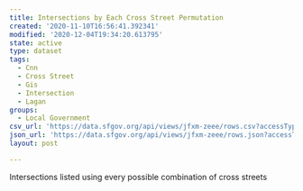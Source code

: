 ```yaml
---
title: Intersections by Each Cross Street Permutation
created: '2020-11-10T16:56:41.392341'
modified: '2020-12-04T19:34:20.613795'
state: active
type: dataset
tags:
  - Cnn
  - Cross Street
  - Gis
  - Intersection
  - Lagan
groups:
  - Local Government
csv_url: 'https://data.sfgov.org/api/views/jfxm-zeee/rows.csv?accessType=DOWNLOAD'
json_url: 'https://data.sfgov.org/api/views/jfxm-zeee/rows.json?accessType=DOWNLOAD'
layout: post

---
```

Intersections listed using every possible combination of cross streets
